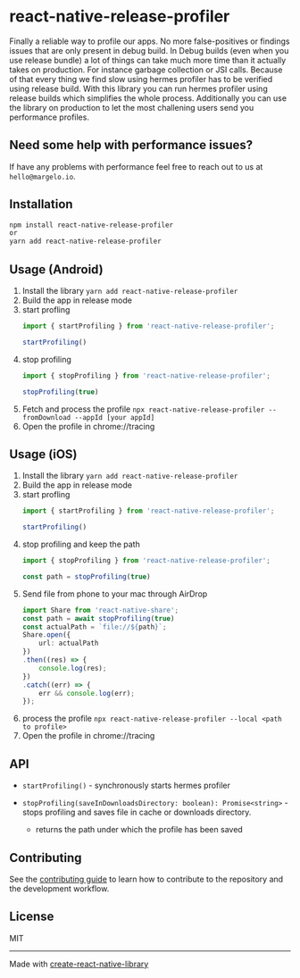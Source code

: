 # react-native-release-profiler

Finally a reliable way to profile our apps. No more false-positives or findings issues that are only present in debug build.
In Debug builds (even when you use release bundle) a lot of things can take much more time than it actually takes on production. 
For instance garbage collection or JSI calls. Because of that every thing we find slow using hermes profiler has to be verified using release build. With this library you can run hermes profiler using release builds which simplifies the whole process. Additionally you can use the library on production to let the most challening users send you performance profiles.

## Need some help with performance issues?

If have any problems with performance feel free to reach out to us at `hello@margelo.io`. 

## Installation

```sh
npm install react-native-release-profiler 
or
yarn add react-native-release-profiler
```

## Usage (Android)

1. Install the library `yarn add react-native-release-profiler`
2. Build the app in release mode
3. start profling 
   ```ts
   import { startProfiling } from 'react-native-release-profiler';

   startProfiling()
   ```
4. stop profiling
   ```ts
   import { stopProfiling } from 'react-native-release-profiler';

   stopProfiling(true)
   ```
5. Fetch and process the profile `npx react-native-release-profiler --fromDownload --appId [your appId]`
6. Open the profile in chrome://tracing

## Usage (iOS)

1. Install the library `yarn add react-native-release-profiler`
2. Build the app in release mode
3. start profling 
   ```ts
   import { startProfiling } from 'react-native-release-profiler';

   startProfiling()
   ```
4. stop profiling and keep the path
   ```ts
   import { stopProfiling } from 'react-native-release-profiler';

   const path = stopProfiling(true)
   ```
5. Send file from phone to your mac through AirDrop
    ```ts
    import Share from 'react-native-share';
    const path = await stopProfiling(true)
    const actualPath = `file://${path}`;
    Share.open({
        url: actualPath
    })
    .then((res) => {
        console.log(res);
    })
    .catch((err) => {
        err && console.log(err);
    });
    ```
6. process the profile `npx react-native-release-profiler --local <path to profile>`
7. Open the profile in chrome://tracing

## API
 
 - `startProfiling()` - synchronously starts hermes profiler
 
 - `stopProfiling(saveInDownloadsDirectory: boolean): Promise<string>` - stops profiling and saves file in cache or downloads directory.
    - returns the path under which the profile has been saved

## Contributing

See the [contributing guide](CONTRIBUTING.md) to learn how to contribute to the repository and the development workflow.

## License

MIT

---

Made with [create-react-native-library](https://github.com/callstack/react-native-builder-bob)

